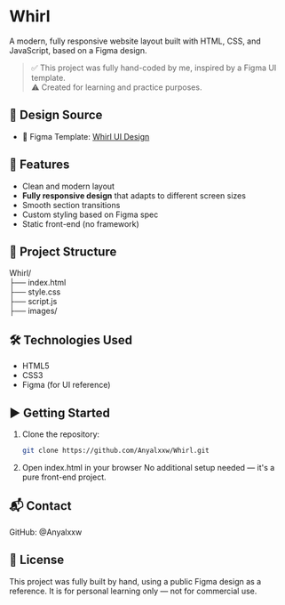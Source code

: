 # Whirl

A modern, fully responsive website layout built with HTML, CSS, and JavaScript, based on a Figma design.

> ✅ This project was fully hand-coded by me, inspired by a Figma UI template.  
> ⚠️ Created for learning and practice purposes.

## 🎨 Design Source

- 📐 Figma Template: [Whirl UI Design](https://www.figma.com/design/zR45yFHEZaTRzxHn3qBtbK/Whirl?node-id=2-626&t=gS1BeXodMnGZ3e0A-0)

## 🚀 Features

- Clean and modern layout
- **Fully responsive design** that adapts to different screen sizes
- Smooth section transitions
- Custom styling based on Figma spec
- Static front-end (no framework)

## 📁 Project Structure

Whirl/ <br>
├── index.html <br>
├── style.css <br>
├── script.js <br>
├── images/

## 🛠️ Technologies Used

- HTML5  
- CSS3   
- Figma (for UI reference)

## ▶️ Getting Started

1. Clone the repository:
   ```bash
   git clone https://github.com/Anyalxxw/Whirl.git
2. Open index.html in your browser
No additional setup needed — it's a pure front-end project.

## 📬 Contact
GitHub: @Anyalxxw

## 📃 License
This project was fully built by hand, using a public Figma design as a reference.
It is for personal learning only — not for commercial use.

